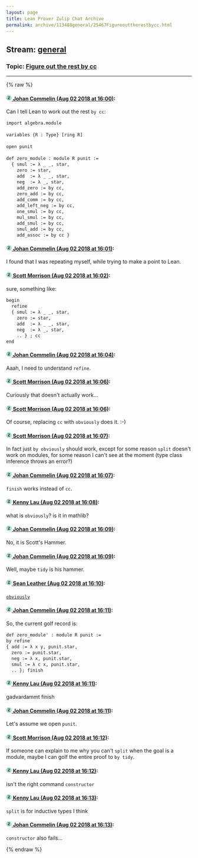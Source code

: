 ```yaml
---
layout: page
title: Lean Prover Zulip Chat Archive 
permalink: archive/113488general/25467Figureouttherestbycc.html
---
```


## Stream: [general](index.html)
### Topic: [Figure out the rest by cc](25467Figureouttherestbycc.html)

---


{% raw %}
#### [![Click to go to Zulip](../../assets/img/zulip2.png) Johan Commelin (Aug 02 2018 at 16:00)](https://leanprover.zulipchat.com/#narrow/stream/113488-general/topic/Figure%20out%20the%20rest%20by%20cc/near/130779658):
Can I tell Lean to work out the rest `by cc`:
```lean
import algebra.module

variables {R : Type} [ring R]

open punit

def zero_module : module R punit :=
  { smul := λ _ _, star,
    zero := star,
    add  := λ _ _, star,
    neg  := λ _, star,
    add_zero := by cc,
    zero_add := by cc,
    add_comm := by cc,
    add_left_neg := by cc,
    one_smul := by cc,
    mul_smul := by cc,
    add_smul := by cc,
    smul_add := by cc,
    add_assoc := by cc }

```

#### [![Click to go to Zulip](../../assets/img/zulip2.png) Johan Commelin (Aug 02 2018 at 16:01)](https://leanprover.zulipchat.com/#narrow/stream/113488-general/topic/Figure%20out%20the%20rest%20by%20cc/near/130779703):
I found that I was repeating myself, while trying to make a point to Lean.

#### [![Click to go to Zulip](../../assets/img/zulip2.png) Scott Morrison (Aug 02 2018 at 16:02)](https://leanprover.zulipchat.com/#narrow/stream/113488-general/topic/Figure%20out%20the%20rest%20by%20cc/near/130779783):
sure, something like: 
```
begin
  refine 
  { smul := λ _ _, star,
    zero := star,
    add  := λ _ _, star,
    neg  := λ _, star,
    .. } ; cc
end
```

#### [![Click to go to Zulip](../../assets/img/zulip2.png) Johan Commelin (Aug 02 2018 at 16:04)](https://leanprover.zulipchat.com/#narrow/stream/113488-general/topic/Figure%20out%20the%20rest%20by%20cc/near/130779915):
Aaah, I need to understand `refine`.

#### [![Click to go to Zulip](../../assets/img/zulip2.png) Scott Morrison (Aug 02 2018 at 16:06)](https://leanprover.zulipchat.com/#narrow/stream/113488-general/topic/Figure%20out%20the%20rest%20by%20cc/near/130780063):
Curiously that doesn't actually work...

#### [![Click to go to Zulip](../../assets/img/zulip2.png) Scott Morrison (Aug 02 2018 at 16:06)](https://leanprover.zulipchat.com/#narrow/stream/113488-general/topic/Figure%20out%20the%20rest%20by%20cc/near/130780069):
Of course, replacing `cc` with `obviously` does it. :-)

#### [![Click to go to Zulip](../../assets/img/zulip2.png) Scott Morrison (Aug 02 2018 at 16:07)](https://leanprover.zulipchat.com/#narrow/stream/113488-general/topic/Figure%20out%20the%20rest%20by%20cc/near/130780103):
In fact just `by obviously` should work, except for some reason `split` doesn't work on modules, for some reason I can't see at the moment (type class inference throws an error?)

#### [![Click to go to Zulip](../../assets/img/zulip2.png) Johan Commelin (Aug 02 2018 at 16:07)](https://leanprover.zulipchat.com/#narrow/stream/113488-general/topic/Figure%20out%20the%20rest%20by%20cc/near/130780108):
`finish` works instead of `cc`.

#### [![Click to go to Zulip](../../assets/img/zulip2.png) Kenny Lau (Aug 02 2018 at 16:08)](https://leanprover.zulipchat.com/#narrow/stream/113488-general/topic/Figure%20out%20the%20rest%20by%20cc/near/130780164):
what is `obviously`? is it in mathlib?

#### [![Click to go to Zulip](../../assets/img/zulip2.png) Johan Commelin (Aug 02 2018 at 16:09)](https://leanprover.zulipchat.com/#narrow/stream/113488-general/topic/Figure%20out%20the%20rest%20by%20cc/near/130780199):
No, it is Scott's Hammer.

#### [![Click to go to Zulip](../../assets/img/zulip2.png) Johan Commelin (Aug 02 2018 at 16:09)](https://leanprover.zulipchat.com/#narrow/stream/113488-general/topic/Figure%20out%20the%20rest%20by%20cc/near/130780206):
Well, maybe `tidy` is his hammer.

#### [![Click to go to Zulip](../../assets/img/zulip2.png) Sean Leather (Aug 02 2018 at 16:10)](https://leanprover.zulipchat.com/#narrow/stream/113488-general/topic/Figure%20out%20the%20rest%20by%20cc/near/130780270):
[`obviously`](https://github.com/semorrison/lean-tidy/blob/master/src/tidy/tidy.lean#L81)

#### [![Click to go to Zulip](../../assets/img/zulip2.png) Johan Commelin (Aug 02 2018 at 16:11)](https://leanprover.zulipchat.com/#narrow/stream/113488-general/topic/Figure%20out%20the%20rest%20by%20cc/near/130780292):
So, the current golf record is:
```lean
def zero_module' : module R punit :=
by refine
{ add := λ x y, punit.star,
  zero := punit.star,
  neg := λ x, punit.star,
  smul := λ c x, punit.star,
  .. }; finish
```

#### [![Click to go to Zulip](../../assets/img/zulip2.png) Kenny Lau (Aug 02 2018 at 16:11)](https://leanprover.zulipchat.com/#narrow/stream/113488-general/topic/Figure%20out%20the%20rest%20by%20cc/near/130780309):
gadvardammt finish

#### [![Click to go to Zulip](../../assets/img/zulip2.png) Johan Commelin (Aug 02 2018 at 16:11)](https://leanprover.zulipchat.com/#narrow/stream/113488-general/topic/Figure%20out%20the%20rest%20by%20cc/near/130780310):
Let's assume we open `punit`.

#### [![Click to go to Zulip](../../assets/img/zulip2.png) Scott Morrison (Aug 02 2018 at 16:12)](https://leanprover.zulipchat.com/#narrow/stream/113488-general/topic/Figure%20out%20the%20rest%20by%20cc/near/130780403):
If someone can explain to me why you can't `split` when the goal is a module, maybe I can golf the entire proof to `by tidy`.

#### [![Click to go to Zulip](../../assets/img/zulip2.png) Kenny Lau (Aug 02 2018 at 16:12)](https://leanprover.zulipchat.com/#narrow/stream/113488-general/topic/Figure%20out%20the%20rest%20by%20cc/near/130780415):
isn't the right command `constructor`

#### [![Click to go to Zulip](../../assets/img/zulip2.png) Kenny Lau (Aug 02 2018 at 16:13)](https://leanprover.zulipchat.com/#narrow/stream/113488-general/topic/Figure%20out%20the%20rest%20by%20cc/near/130780432):
`split` is for inductive types I think

#### [![Click to go to Zulip](../../assets/img/zulip2.png) Johan Commelin (Aug 02 2018 at 16:13)](https://leanprover.zulipchat.com/#narrow/stream/113488-general/topic/Figure%20out%20the%20rest%20by%20cc/near/130780438):
`constructor` also fails...


{% endraw %}
